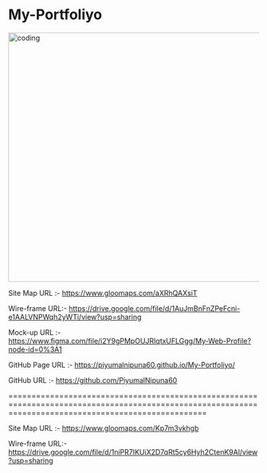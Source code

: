 # My-Portfoliyo

<img align="center" alt="coding" src="https://github.com/PiyumalNipuna60/My-Portfoliyo/blob/main/assets/image/My%20Web%20Profile%20%E2%80%93%20Figma%20-%20Google%20Chrome%207_24_2022%208_44_19%20PM%20(2).png" height="500" width="830">

Site Map URL :- https://www.gloomaps.com/aXRhQAXsiT  <br>

Wire-frame URL:- https://drive.google.com/file/d/1AuJmBnFnZPeFcni-e1AALVNPWqh2yWTi/view?usp=sharing <br>

Mock-up URL :- https://www.figma.com/file/i2Y9gPMpOUJRIqtxUFLGgg/My-Web-Profile?node-id=0%3A1 <br>

GitHub Page URL :- https://piyumalnipuna60.github.io/My-Portfoliyo/ <br>

GitHub URL :- https://github.com/PiyumalNipuna60 <br>


=======================================================================================================================================================

Site Map URL :- https://www.gloomaps.com/Kp7m3vkhgb

Wire-frame URL:- https://drive.google.com/file/d/1niPR7IKUiX2D7qRt5cy6Hyh2CtenK9Al/view?usp=sharing
